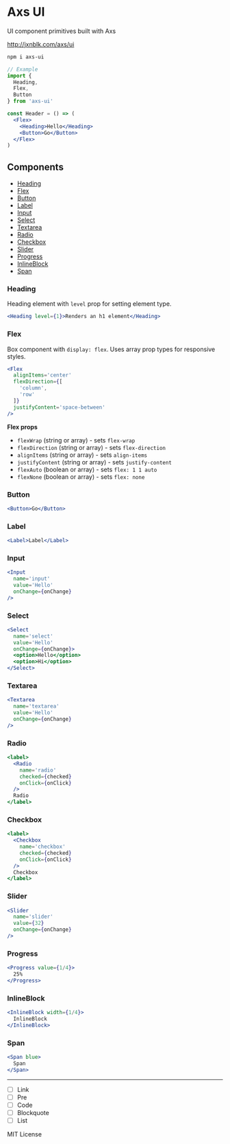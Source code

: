 
# Axs UI

UI component primitives built with Axs

http://jxnblk.com/axs/ui

```sh
npm i axs-ui
```

```jsx
// Example
import {
  Heading,
  Flex,
  Button
} from 'axs-ui'

const Header = () => (
  <Flex>
    <Heading>Hello</Heading>
    <Button>Go</Button>
  </Flex>
)
```

## Components

- [Heading](#heading)
- [Flex](#flex)
- [Button](#button)
- [Label](#label)
- [Input](#input)
- [Select](#select)
- [Textarea](#textarea)
- [Radio](#radio)
- [Checkbox](#checkbox)
- [Slider](#slider)
- [Progress](#progress)
- [InlineBlock](#inlineblock)
- [Span](#span)

### Heading

Heading element with `level` prop for setting element type.

```jsx
<Heading level={1}>Renders an h1 element</Heading>
```

### Flex

Box component with `display: flex`.
Uses array prop types for responsive styles.

```jsx
<Flex
  alignItems='center'
  flexDirection={[
    'column',
    'row'
  ]}
  justifyContent='space-between'
/>
```

**Flex props**
- `flexWrap` (string or array) - sets `flex-wrap`
- `flexDirection` (string or array) - sets `flex-direction`
- `alignItems` (string or array) - sets `align-items`
- `justifyContent` (string or array) - sets `justify-content`
- `flexAuto` (boolean or array) - sets `flex: 1 1 auto`
- `flexNone` (boolean or array) - sets `flex: none`

### Button

```jsx
<Button>Go</Button>
```

### Label

```jsx
<Label>Label</Label>
```

### Input

```jsx
<Input
  name='input'
  value='Hello'
  onChange={onChange}
/>
```

### Select

```jsx
<Select
  name='select'
  value='Hello'
  onChange={onChange}>
  <option>Hello</option>
  <option>Hi</option>
</Select>
```

### Textarea

```jsx
<Textarea
  name='textarea'
  value='Hello'
  onChange={onChange}
/>
```

### Radio

```jsx
<label>
  <Radio
    name='radio'
    checked={checked}
    onClick={onClick}
  />
  Radio
</label>
```

### Checkbox
```jsx
<label>
  <Checkbox
    name='checkbox'
    checked={checked}
    onClick={onClick}
  />
  Checkbox
</label>
```

### Slider

```jsx
<Slider
  name='slider'
  value={32}
  onChange={onChange}
/>
```

### Progress

```jsx
<Progress value={1/4}>
  25%
</Progress>
```

### InlineBlock

```jsx
<InlineBlock width={1/4}>
  InlineBlock
</InlineBlock>
```

### Span

```jsx
<Span blue>
  Span
</Span>
```

---

- [ ] Link
- [ ] Pre
- [ ] Code
- [ ] Blockquote
- [ ] List

MIT License

